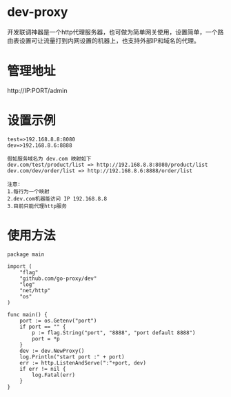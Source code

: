 # dev-proxy
开发联调神器是一个http代理服务器，也可做为简单网关使用，设置简单，一个路由表设置可让流量打到内网设置的机器上，也支持外部IP和域名的代理。
# 管理地址
http://IP:PORT/admin

# 设置示例
```
test=>192.168.8.8:8080
dev=>192.168.8.6:8888

假如服务域名为 dev.com 映射如下
dev.com/test/product/list => http://192.168.8.8:8080/product/list
dev.com/dev/order/list => http://192.168.8.6:8888/order/list

注意:
1.每行为一个映射
2.dev.com机器能访问 IP 192.168.8.8
3.目前只能代理http服务
```

# 使用方法
```
package main

import (
	"flag"
	"github.com/go-proxy/dev"
	"log"
	"net/http"
	"os"
)

func main() {
	port := os.Getenv("port")
	if port == "" {
		p := flag.String("port", "8888", "port default 8888")
		port = *p
	}
	dev := dev.NewProxy()
	log.Println("start port :" + port)
	err := http.ListenAndServe(":"+port, dev)
	if err != nil {
		log.Fatal(err)
	}
}
```

